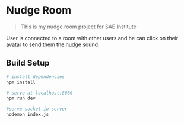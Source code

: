 # Nudge Room

> This is my nudge room project for SAE Institute

User is connected to a room with other users and he can click on their avatar to send them the nudge sound.

## Build Setup

``` bash
# install dependencies
npm install

# serve at localhost:8080
npm run dev

#serve socket io server
nodemon index.js
